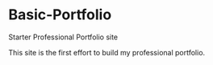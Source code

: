 # Basic-Portfolio
Starter Professional Portfolio site

This site is the first effort to build my professional portfolio.

